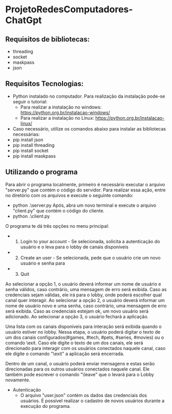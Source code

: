 # ProjetoRedesComputadores-ChatGpt

## Requisitos de bibliotecas:
* threading
* socket
* maskpass
* json


## Requisitos Tecnologias:

* Python instalado no computador. Para realização da instalação pode-se seguir o tutorial: 
  * Para realizar a instalação no windows: https://python.org.br/instalacao-windows/
  * Para realizar a instalação no Linux: https://python.org.br/instalacao-linux/
 * Caso necessário, utilize os comandos abaixo para instalar as bibliotecas necessárias:
  * pip install json
  * pip install threading
  * pip install socket
  * pip install maskpass

## Utilizando o programa

Para abrir o programa localmente, primeiro é necessário executar o arquivo "server.py" que contém o código do servidor. 
Para realizar essa ação, entre no diretório com os arquivos e execute o seguinte comando: 
* python .\server.py
Após, abra um novo terminal e execute o arquivo "client.py" que contém o código do cliente.
* python .\client.py

O programa te dá três opções no menu principal: 
* 1. Login to your account - Se selecionada, solicita a autenticação do usuário e o leva para o lobby de canais disponíveis
* 2. Create an user - Se selecionada, pede que o usuário crie um novo usuário e senha para 
* 3. Quit

Ao selecionar a opção 1, o usuário deverá informar um nome de usuário e senha válidos, caso contrário, uma mensagem de erro será exibida. Caso as credenciais sejam válidas, ele irá para o lobby, onde poderá escolher qual canal quer interagir.
Ao selecionar a opção 2, o usuário deverá informar um nome de usuário novo e uma senha, caso contrário, uma mensagem de erro será exibida. Caso as credenciais estejam ok, um novo usuário será adicionado.
Ao selecionar a opção 3, o usuário fechará a aplicação.

Uma lista com os canais disponíveis para interação será exibida quando o usuário estiver no lobby. Nessa etapa, o usuário poderá digitar o texto de um dos canais configurados(#games, #tech, #pets, #series, #movies) ou o comando \exit. 
Caso ele digite o texto de um dos canais, ele será direcionado para interagir com os usuários conectados naquele canal, caso ele digite o comando "\exit" a aplicação será encerrada.

Dentro de um canal, o usuário poderá enviar mensagens e estas serão direcionadas para os outros usuários conectados naquele canal. Ele também pode escrever o comando "\leave" que o levará para o Lobby novamente.
* Autenticação
  * O arquivo "user.json" contém os dados das credenciais dos usuários. É possível realizar o cadastro de novos usuários durante a execução do programa.

